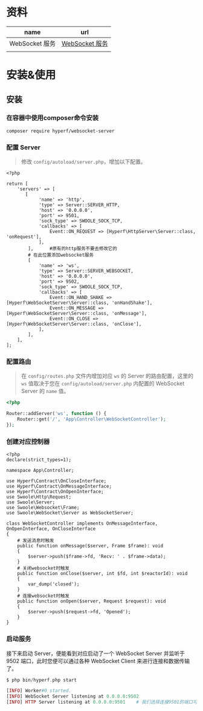 # 资料

| name           | url                                                          |
| -------------- | ------------------------------------------------------------ |
| WebSocket 服务 | [WebSocket 服务](https://www.hyperf.wiki/2.1/#/zh-cn/websocket-server) |
|                |                                                              |

# 安装&使用

## 安装

### 在容器中使用composer命令安装

```shell
composer require hyperf/websocket-server
```

### 配置 Server

> 修改 `config/autoload/server.php`，增加以下配置。

```shell
<?php

return [
    'servers' => [
       [
            'name' => 'http',
            'type' => Server::SERVER_HTTP,
            'host' => '0.0.0.0',
            'port' => 9501,
            'sock_type' => SWOOLE_SOCK_TCP,
            'callbacks' => [
                Event::ON_REQUEST => [Hyperf\HttpServer\Server::class, 'onRequest'],
            ],
        ],      #原有的http服务不要去修改它的
        # 在此位置添加websocket服务
        [
            'name' => 'ws',
            'type' => Server::SERVER_WEBSOCKET,
            'host' => '0.0.0.0',
            'port' => 9502,
            'sock_type' => SWOOLE_SOCK_TCP,
            'callbacks' => [
                Event::ON_HAND_SHAKE => [Hyperf\WebSocketServer\Server::class, 'onHandShake'],
                Event::ON_MESSAGE => [Hyperf\WebSocketServer\Server::class, 'onMessage'],
                Event::ON_CLOSE => [Hyperf\WebSocketServer\Server::class, 'onClose'],
            ],
        ],
    ],
];
```

### 配置路由

> 在 `config/routes.php` 文件内增加对应 `ws` 的 Server 的路由配置，这里的 `ws` 值取决于您在 `config/autoload/server.php` 内配置的 WebSocket Server 的 `name` 值。

```php
<?php

Router::addServer('ws', function () {
    Router::get('/', 'App\Controller\WebSocketController');
});
```

### 创建对应控制器

```shell
<?php
declare(strict_types=1);

namespace App\Controller;

use Hyperf\Contract\OnCloseInterface;
use Hyperf\Contract\OnMessageInterface;
use Hyperf\Contract\OnOpenInterface;
use Swoole\Http\Request;
use Swoole\Server;
use Swoole\Websocket\Frame;
use Swoole\WebSocket\Server as WebSocketServer;

class WebSocketController implements OnMessageInterface, OnOpenInterface, OnCloseInterface
{
    # 发送消息时触发
    public function onMessage($server, Frame $frame): void
    {
        $server->push($frame->fd, 'Recv: ' . $frame->data);
    }
    # 关闭websocket时触发
    public function onClose($server, int $fd, int $reactorId): void
    {
        var_dump('closed');
    }
    # 连接websocket时触发
    public function onOpen($server, Request $request): void
    {
        $server->push($request->fd, 'Opened');
    }
}
```

### 启动服务

接下来启动 Server，便能看到对应启动了一个 WebSocket Server 并监听于 9502 端口，此时您便可以通过各种 WebSocket Client 来进行连接和数据传输了。

```php
$ php bin/hyperf.php start

[INFO] Worker#0 started.
[INFO] WebSocket Server listening at 0.0.0.0:9502
[INFO] HTTP Server listening at 0.0.0.0:9501    # 我们选择连接9501的端口可以在在线websocket服务中测试
```

